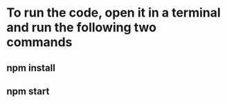# To run the code, open it in a terminal and run the following two commands

## npm install
## npm start
